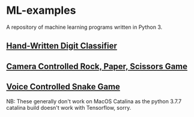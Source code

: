 # ML-examples
A repository of machine learning programs written in Python 3.

## [Hand-Written Digit Classifier](digit-classifier)
## [Camera Controlled Rock, Paper, Scissors Game](camera-rock-paper-scissors)
## [Voice Controlled Snake Game](voice-snake)

NB: These generally don't work on MacOS Catalina as the python 3.7.7 catalina build doesn't work with Tensorflow, sorry.
